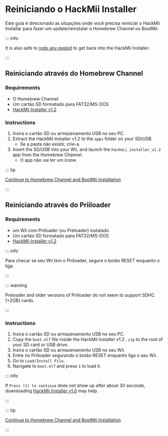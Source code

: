# Reiniciando o HackMii Installer

Este guia é direcionado as situações onde você precisa reiniciar o HackMii Installar para fazer um update/reinstalar o Homebrew Channel ou BootMii.

::: info

It is also safe to [redo any exploit](get-started) to get back into the HackMii Installer.

:::

## Reiniciando através do Homebrew Channel

### Requirements

- O Homebrew Channel
- Um cartão SD formatado para FAT32/MS-DOS
- [HackMii Installer v1.2](https://bootmii.org/download/)

### Instructions

1. Insira o cartão SD ou armazenamento USB no seu PC.
2. Extract the HackMii Installer v1.2 to the `apps` folder on your SD/USB.
    - Se a pasta não existir, crie-a.
3. Insert the SD/USB into your Wii, and launch the `hackmii_installer_v1.2` app from the Homebrew Channel.
    - O app não vai ter um ícone.

::: tip

[Continue to Homebrew Channel and BootMii Installation](hbc)

:::

## Reiniciando através do Priiloader

### Requirements

- um Wii com Priiloader (ou Preloader) instalado
- Um cartão SD formatado para FAT32/MS-DOS
- [HackMii Installer v1.2](https://bootmii.org/download/)

::: info

Para checar se seu Wii tem o Priiloader, segure o botão RESET enquanto o liga.

:::

::: warning

Preloader and older versions of Priiloader do not seem to support SDHC (>2GB) cards.

:::

### Instructions

1. Insira o cartão SD ou armazenamento USB no seu PC.
2. Copy the `boot.elf` file inside the HackMii Installer v1.2 `.zip` to the root of your SD card or USB drive.
3. Insira o cartão SD ou armazenamento USB no seu Wii.
4. Entre no Priiloader segurando o botão RESET enquanto liga o seu Wii.
5. Go to `Load/Install File`.
6. Navigate to `boot.elf` and press `1` to load it.

::: info

If `Press (1) to continue` does not show up after about 30 seconds, downloading [HackMii Installer v1.0](https://bootmii.org/download/) may help.

:::

::: tip

[Continue to Homebrew Channel and BootMii Installation](hbc)

:::
